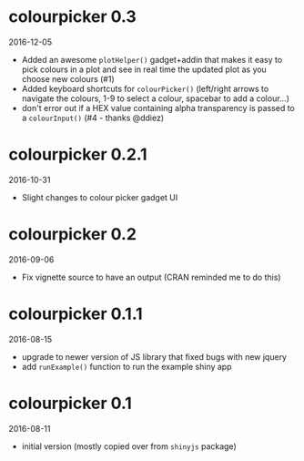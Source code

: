 # colourpicker 0.3

2016-12-05

- Added an awesome `plotHelper()` gadget+addin that makes it easy to pick colours in a plot and see in real time the updated plot as you choose new colours (#1)
- Added keyboard shortcuts for `colourPicker()` (left/right arrows to navigate the colours, 1-9 to select a colour, spacebar to add a colour...)
- don't error out if a HEX value containing alpha transparency is passed to a `colourInput()` (#4 - thanks @ddiez)

# colourpicker 0.2.1

2016-10-31

- Slight changes to colour picker gadget UI

# colourpicker 0.2

2016-09-06

- Fix vignette source to have an output (CRAN reminded me to do this) 

# colourpicker 0.1.1

2016-08-15

- upgrade to newer version of JS library that fixed bugs with new jquery
- add `runExample()` function to run the example shiny app


# colourpicker 0.1

2016-08-11

- initial version (mostly copied over from `shinyjs` package)

